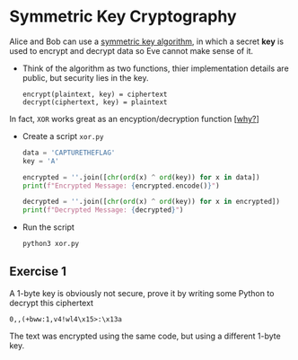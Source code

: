 # Symmetric Key Cryptography

Alice and Bob can use a [symmetric key algorithm](https://en.wikipedia.org/wiki/Symmetric-key_algorithm), in which a secret **key** is used to encrypt and decrypt data so Eve cannot make sense of it.

- Think of the algorithm as two functions, thier implementation details are public, but security lies in the key.

  ```plaintext
  encrypt(plaintext, key) = ciphertext
  decrypt(ciphertext, key) = plaintext
  ```

In fact, `XOR` works great as an encyption/decryption function [[why?](https://ctf101.org/cryptography/what-is-xor/)]

- Create a script `xor.py`

   ```python
   data = 'CAPTURETHEFLAG'
   key = 'A'
   
   encrypted = ''.join([chr(ord(x) ^ ord(key)) for x in data])
   print(f"Encrypted Message: {encrypted.encode()}")
   
   decrypted = ''.join([chr(ord(x) ^ ord(key)) for x in encrypted])
   print(f"Decrypted Message: {decrypted}")
   ```

- Run the script

   ```bash
   python3 xor.py
   ```

## Exercise 1

A 1-byte key is obviously not secure, prove it by writing some Python to decrypt this ciphertext

```plaintext
0,,(+bww:1,v4!wl4\x15>:\x13a
```

The text was encrypted using the same code, but using a different 1-byte key.
